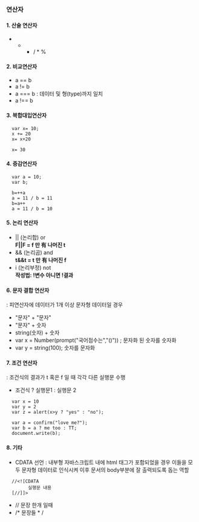 ### 연산자
#### 1. 산술 연산자
  - + - / * %

#### 2. 비교연산자
  - a == b
  - a != b
  - a === b : 데이터 및 형(type)까지 일치
  - a !== b

#### 3. 복합대입연산자
```
  var x= 10;
  x += 20
  x= x+20

  x= 30
```

#### 4. 증감연산자
```
  var a = 10;
  var b;

  b=++a
  a = 11 / b = 11
  b=a++
  a = 11 / b = 10
```

#### 5. 논리 연산자
- || (논리합) or <br>
  <b> F||F = f 만 有 나머진 t </b>
- && (논리곱) and <br>
  <b> t&&t = t 만 有 나머진 f </b>
- i (논리부정) not <br>
  <b> 작성법: !변수 아니면 !결과 </b>

#### 6. 문자 결합 연산자
: 피연산자에 데이터가 1개 이상 문자형 데이터일 경우
- "문자" + "문자"
- "문자" + 숫자
- string(숫자) + 숫자
- var x = Number(prompt("국어점수는","()")) ; 문자화 된 숫자를 숫자화
- var y = string(100); 숫자를 문자화

#### 7. 조건 연산자
: 조건식의 결과가 t 혹은 f 일 때 각각 다른 실행문 수행
- 조건식 ? 실행문1 : 실행문 2
```
  var x = 10
  var y = 2
  var z = alert(x>y ? "yes" : "no");

  var a = confirm("love me?");
  var b = a ? me too : TT;
  document.write(b);
```

#### 8. 기타
  - CDATA 선언 : 내부형 자바스크립트 내에 html 태그가 포함되었을 경우 이들을 모두 문자형 데이터로 인식시켜 이후 문서의 body부분에 잘 출력되도록 돕는 역할
```
  //<![CDATA
        실행문 내용
  [//]]>
```
  - // 문장 한개 일때
  - /* 문장들 * /
